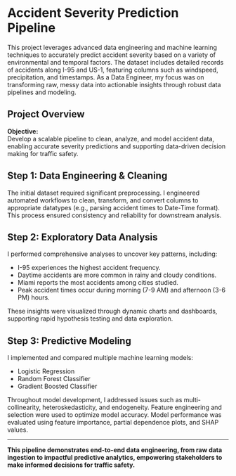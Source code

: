 # Accident Severity Prediction Pipeline

This project leverages advanced data engineering and machine learning techniques to accurately predict accident severity based on a variety of environmental and temporal factors. The dataset includes detailed records of accidents along I-95 and US-1, featuring columns such as windspeed, precipitation, and timestamps. As a Data Engineer, my focus was on transforming raw, messy data into actionable insights through robust data pipelines and modeling.

## Project Overview

**Objective:**  
Develop a scalable pipeline to clean, analyze, and model accident data, enabling accurate severity predictions and supporting data-driven decision making for traffic safety.

## Step 1: Data Engineering & Cleaning

The initial dataset required significant preprocessing. I engineered automated workflows to clean, transform, and convert columns to appropriate datatypes (e.g., parsing accident times to Date-Time format). This process ensured consistency and reliability for downstream analysis.

## Step 2: Exploratory Data Analysis

I performed comprehensive analyses to uncover key patterns, including:

- I-95 experiences the highest accident frequency.
- Daytime accidents are more common in rainy and cloudy conditions.
- Miami reports the most accidents among cities studied.
- Peak accident times occur during morning (7-9 AM) and afternoon (3-6 PM) hours.

These insights were visualized through dynamic charts and dashboards, supporting rapid hypothesis testing and data exploration.

## Step 3: Predictive Modeling

I implemented and compared multiple machine learning models:

- Logistic Regression
- Random Forest Classifier
- Gradient Boosted Classifier

Throughout model development, I addressed issues such as multi-collinearity, heteroskedasticity, and endogeneity. Feature engineering and selection were used to optimize model accuracy. Model performance was evaluated using feature importance, partial dependence plots, and SHAP values.

---

**This pipeline demonstrates end-to-end data engineering, from raw data ingestion to impactful predictive analytics, empowering stakeholders to make informed decisions for traffic safety.**
